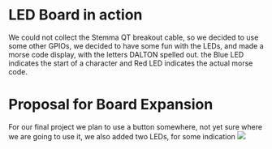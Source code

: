 # LED Board in action
We could not collect the Stemma QT breakout cable, so we decided to use some other GPIOs, we decided to have some fun with the LEDs, and made a morse code display, with the letters DALTON spelled out. the Blue LED indicates the start of a character and Red LED indicates the actual morse code.



# Proposal for Board Expansion
For our final project we plan to use a button somewhere, not yet sure where we are going to use it, we also added two LEDs, for some indication
![](https://github.com/saurabhparulekar24/LAB2B_Board_Expansion/blob/main/Proposal_LAB2B.drawio%20(2).png)

